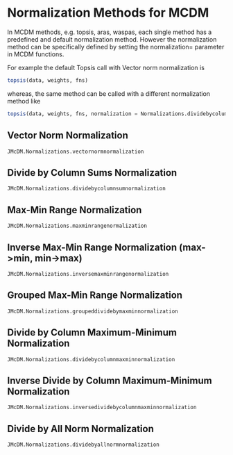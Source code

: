 # Normalization Methods for MCDM

In MCDM methods, e.g. topsis, aras, waspas, each single method has a predefined and default
normalization method. However the normalization method can be specifically defined by setting
the normalization= parameter in MCDM functions. 

For example the default Topsis call with Vector norm normalization is

```julia
topsis(data, weights, fns)
```

whereas, the same method can be called with a different normalization method like 

```julia
topsis(data, weights, fns, normalization = Normalizations.dividebycolumnsumnormalization
```

## Vector Norm Normalization
```@docs 
JMcDM.Normalizations.vectornormnormalization
```

## Divide by Column Sums Normalization
```@docs
JMcDM.Normalizations.dividebycolumnsumnormalization
```

## Max-Min Range Normalization
```@docs
JMcDM.Normalizations.maxminrangenormalization
```

## Inverse Max-Min Range Normalization (max->min, min->max)
```@docs 
JMcDM.Normalizations.inversemaxminrangenormalization
```

## Grouped Max-Min Range Normalization
```@docs
JMcDM.Normalizations.groupeddividebymaxminnormalization
```

## Divide by Column Maximum-Minimum Normalization
```@docs
JMcDM.Normalizations.dividebycolumnmaxminnormalization
```

## Inverse Divide by Column Maximum-Minimum Normalization
```@docs
JMcDM.Normalizations.inversedividebycolumnmaxminnormalization
```

## Divide by All Norm Normalization
```@docs
JMcDM.Normalizations.dividebyallnormnormalization
```



